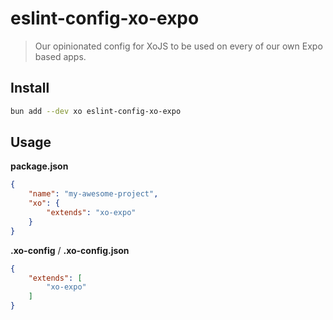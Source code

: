 # eslint-config-xo-expo

> Our opinionated config for XoJS to be used on every of our own Expo based apps.

## Install

```sh
bun add --dev xo eslint-config-xo-expo
```

## Usage

**package.json**

```json
{
	"name": "my-awesome-project",
	"xo": {
		"extends": "xo-expo"
	}
}
```

**.xo-config** / **.xo-config.json**

```json
{
	"extends": [
		"xo-expo"
	]
}
```
